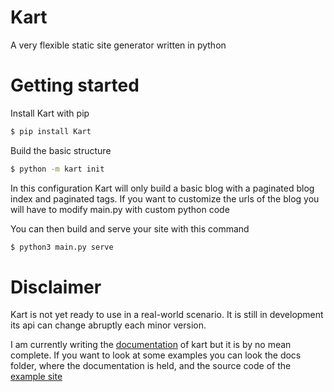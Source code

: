 # Kart
A very flexible static site generator written in python

# Getting started
Install Kart with pip
```bash
$ pip install Kart
```

Build the basic structure
```bash
$ python -m kart init
```

In this configuration Kart will only build a basic blog with a paginated blog index and paginated tags. If you want to customize the urls of the blog you will have to modify main.py with custom python code


You can then build and serve your site with this command
```bash
$ python3 main.py serve
```

# Disclaimer
Kart is not yet ready to use in a real-world scenario. It is still in development its api can change abruptly each minor version.

I am currently writing the [documentation](https://giacomocaironi.gitlab.io/Kart) of kart but it is by no mean complete. If you want to look at some examples you can look the docs folder, where the documentation is held, and the source code of the [example site](https://gitlab.com/giacomocaironi/Kart/-/tree/master/kart_quickstart)
